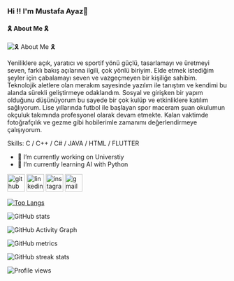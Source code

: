 ### Hi !! I'm Mustafa Ayaz👋
#### 🎗️ About Me 🎗️
![🎗️ About Me 🎗️](https://www.linkpicture.com/q/Black-Modern-Vlogger-YouTube-Banner.png)

Yeniliklere açık, yaratıcı ve sportif yönü güçlü, tasarlamayı ve üretmeyi seven, farklı bakış açılarına ilgili, çok yönlü biriyim. Elde etmek istediğim şeyler için çabalamayı seven ve vazgeçmeyen bir kişiliğe sahibim. Teknolojik aletlere olan merakım sayesinde yazılım ile tanıştım ve kendimi bu alanda sürekli geliştirmeye odaklandım. Sosyal ve girişken bir yapım olduğunu düşünüyorum bu sayede bir çok
kulüp ve etkinliklere katılım sağlıyorum. Lise yıllarında futbol ile başlayan spor maceram şuan okulumun okçuluk takımında profesyonel olarak devam etmekte. Kalan vaktimde fotoğrafçılık ve gezme gibi hobilerimle zamanımı değerlendirmeye çalışıyorum.


Skills: C / C++ / C# / JAVA / HTML / FLUTTER

- 🔭 I’m currently working on Universtiy 
- 🌱 I’m currently learning AI with Python


[<img src='https://cdn.jsdelivr.net/npm/simple-icons@3.0.1/icons/github.svg' alt='github' height='40'>](https://github.com/MustafaAyaz713)  [<img src='https://cdn.jsdelivr.net/npm/simple-icons@3.0.1/icons/linkedin.svg' alt='linkedin' height='40'>](https://www.linkedin.com/in/mustafa-ayaz-539311186/)  [<img src='https://cdn.jsdelivr.net/npm/simple-icons@3.0.1/icons/instagram.svg' alt='instagram' height='40'>](https://www.instagram.com/mustafayaz713/)  [<img src='https://cdn.jsdelivr.net/npm/simple-icons@3.0.1/icons/gmail.svg' alt='gmail' height='40'>](mustafayaz713@gmail.com)  

[![Top Langs](https://github-readme-stats.vercel.app/api/top-langs/?username=MustafaAyaz713)](https://github.com/anuraghazra/github-readme-stats)

![GitHub stats](https://github-readme-stats.vercel.app/api?username=MustafaAyaz713&show_icons=true)  

![GitHub Activity Graph](https://activity-graph.herokuapp.com/graph?username=MustafaAyaz713)  

![GitHub metrics](https://metrics.lecoq.io/MustafaAyaz713)  

![GitHub streak stats](https://streak-stats.demolab.com/?user=MustafaAyaz713)  

![Profile views](https://gpvc.arturio.dev/MustafaAyaz713)  
